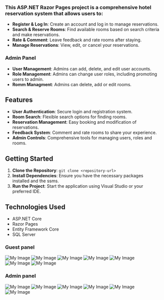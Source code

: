 
### This ASP.NET Razor Pages project is a comprehensive hotel reservation system that allows users to:
- **Register & Log In**: Create an account and log in to manage reservations.
- **Search & Reserve Rooms**: Find available rooms based on search criteria and make reservations.
- **Rate & Comment**: Leave feedback and rate rooms after staying.
- **Manage Reservations**: View, edit, or cancel your reservations.
### Admin Panel
- **User Management**: Admins can add, delete, and edit user accounts.
- **Role Management**: Admins can change user roles, including promoting users to admin.
- **Romm Managment**: Admins can delete, add or edit rooms.
## Features
- **User Authentication**: Secure login and registration system.
- **Room Search**: Flexible search options for finding rooms.
- **Reservation Management**: Easy booking and modification of reservations.
- **Feedback System**: Comment and rate rooms to share your experience.
- **Admin Controls**: Comprehensive tools for managing users, roles and rooms.
## Getting Started
1. **Clone the Repository**: `git clone <repository-url>`
2. **Install Dependencies**: Ensure you have the necessary packages installed and the ssms.
3. **Run the Project**: Start the application using Visual Studio or your preferred IDE.
## Technologies Used
- ASP.NET Core
- Razor Pages
- Entity Framework Core
- SQL Server
### Guest panel
![My Image](HotelReservationSystem/result/1.png)
![My Image](HotelReservationSystem/result/2.png)
![My Image](HotelReservationSystem/result/3.png)
![My Image](HotelReservationSystem/result/4.png)
![My Image](HotelReservationSystem/result/5.png)
![My Image](HotelReservationSystem/result/6.png)
![My Image](HotelReservationSystem/result/7.png)
### Admin panel
![My Image](HotelReservationSystem/result/8.png)
![My Image](HotelReservationSystem/result/9.png)
![My Image](HotelReservationSystem/result/12.png)
![My Image](HotelReservationSystem/result/10.png)
![My Image](HotelReservationSystem/result/11.png)
![My Image](HotelReservationSystem/result/13.png)
